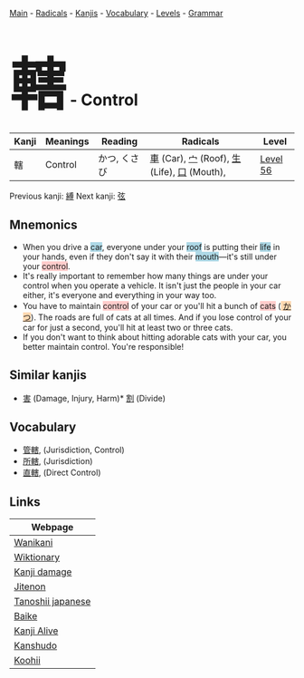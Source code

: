 <style> bigfont {font-size: 100px}</style>
[Main](../index.md) -
[Radicals](../radicals.md) -
[Kanjis](../kanjis.md) -
[Vocabulary](../vocabulary.md) -
[Levels](../levels.md) -
[Grammar](../grammar.md)
# <bigfont> 轄</bigfont> - Control 

| Kanji | Meanings | Reading | Radicals | Level |
| --- | --- | --- | --- | --- |
| 轄 | Control | かつ, くさび | [車](../radicals/車.md) (Car), [宀](../radicals/宀.md) (Roof), [生](../radicals/生.md) (Life), [口](../radicals/口.md) (Mouth),  | [Level 56](../levels/wk_level56.md) |

Previous kanji: [縛](縛.md) Next kanji: [弦](弦.md) 

## Mnemonics
 * When you drive a <span style="background-color:#ADD8E6"> car</span>, everyone under your <span style="background-color:#ADD8E6"> roof</span> is putting their <span style="background-color:#ADD8E6"> life</span> in your hands, even if they don't say it with their <span style="background-color:#ADD8E6"> mouth</span>—it's still under your <span style="background-color:#ffcccb"> control</span>.
* It's really important to remember how many things are under your control when you operate a vehicle. It isn't just the people in your car either, it's everyone and everything in your way too.
* You have to maintain <span style="background-color:#ffcccb"> control</span> of your car or you'll hit a bunch of <span style="background-color:#ffcccb"> cats</span> (<span style="background-color:#fed8b1"> [かつ](https://jisho.org/search/かつ)</span>). The roads are full of cats at all times. And if you lose control of your car for just a second, you'll hit at least two or three cats.
* If you don't want to think about hitting adorable cats with your car, you better maintain control. You're responsible!


## Similar kanjis
 * [害](害.md) (Damage, Injury, Harm)* [割](割.md) (Divide)


## Vocabulary
 * [管轄](../vocabulary/轄.md), (Jurisdiction, Control)
* [所轄](../vocabulary/轄.md), (Jurisdiction)
* [直轄](../vocabulary/轄.md), (Direct Control)



## Links 

| Webpage |
| --- |
| [Wanikani          ](https://www.wanikani.com/kanji/轄) |
| [Wiktionary        ](https://en.wiktionary.org/wiki/轄) |
| [Kanji damage      ](http://www.kanjidamage.com/kanji/search?utf8=✓&q=轄) |
| [Jitenon           ](https://jitenon.com/kanji/轄) |
| [Tanoshii japanese ](https://www.tanoshiijapanese.com/dictionary/kanji.cfm?k=轄) |
| [Baike             ](https://baike.baidu.com/item/轄) |
| [Kanji Alive       ](https://app.kanjialive.com/轄) |
| [Kanshudo          ](https://www.kanshudo.com/searchmn?q=轄) |
| [Koohii            ](https://kanji.koohii.com/study/kanji/轄) |
